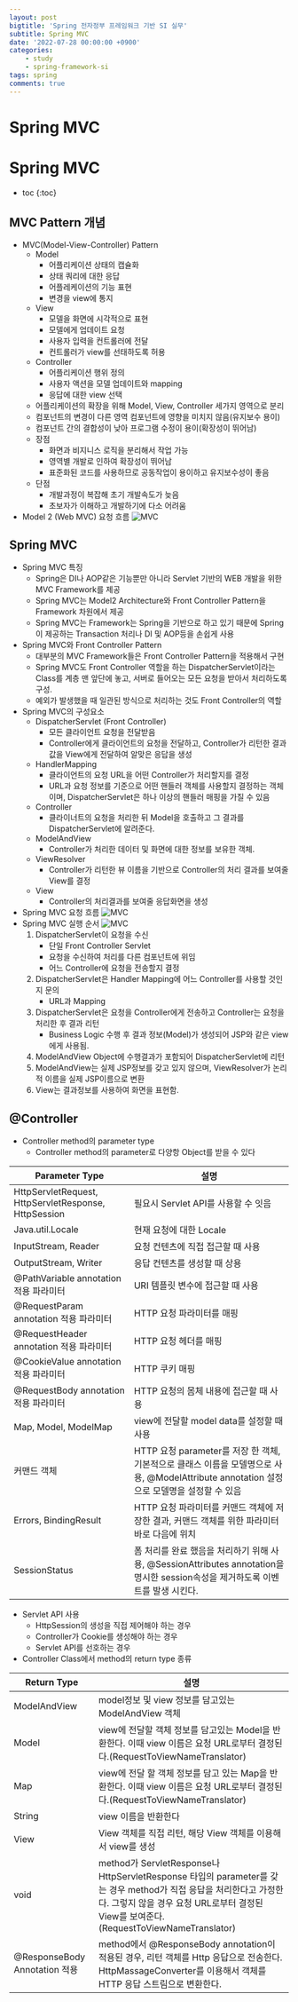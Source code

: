 ```yaml
---
layout: post
bigtitle: 'Spring 전자정부 프레임워크 기반 SI 실무'
subtitle: Spring MVC
date: '2022-07-28 00:00:00 +0900'
categories:
    - study
    - spring-framework-si
tags: spring
comments: true
---
```


# Spring MVC

# Spring MVC
* toc
{:toc}

## MVC Pattern 개념
+ MVC(Model-View-Controller) Pattern
  + Model
    + 어플리케이션 상태의 캡슐화
    + 상태 쿼리에 대한 응답
    + 어플레케이션의 기능 표현
    + 변경을 view에 통지
  + View
    + 모델을 화면에 시각적으로 표현
    + 모델에게 업데이트 요청
    + 사용자 입력을 컨트롤러에 전달
    + 컨트롤러가 view를 선태하도록 허용
  + Controller
    + 어플리케이션 행위 정의
    + 사용자 액션을 모델 업데이트와 mapping
    + 응답에 대한 view 선택
  + 어플리케이션의 확장을 위해 Model, View, Controller 세가지 영역으로 분리
  + 컴포넌트의 변경이 다른 영역 컴포넌트에 영향을 미치지 않음(유지보수 용이)
  + 컴포넌트 간의 결합성이 낮아 프로그램 수정이 용이(확장성이 뛰어남)
  + 장점
    + 화면과 비지니스 로직을 분리해서 작업 가능
    + 영역별 개발로 인하여 확장성이 뛰어남
    + 표준화된 코드를 사용하므로 공동작업이 용이하고 유지보수성이 좋음
  + 단점
    + 개발과정이 복잡해 초기 개발속도가 늦음
    + 초보자가 이해하고 개발하기에 다소 어려움
+ Model 2 (Web MVC) 요청 흐름
![MVC](/assets/img/springFramework/mvc.png)

## Spring MVC
+ Spring MVC 특징
  + Spring은 DI나 AOP같은 기능뿐만 아니라 Servlet 기반의 WEB 개발을 위한 MVC Framework를 제공 
  + Spring MVC는 Model2 Architecture와 Front Controller Pattern을 Framework 차원에서 제공
  + Spring MVC는 Framework는 Spring을 기반으로 하고 있기 때문에 Spring이 제공하는 Transaction 처리나 DI 및 AOP등을 손쉽게 사용
+ Spring MVC와 Front Controller Pattern
  + 대부분의 MVC Framework들은 Front Controller Pattern을 적용해서 구현
  + Spring MVC도 Front Controller 역할을 하는 DispatcherServlet이라는 Class를 계층 맨 앞단에 놓고, 서버로 들어오는 모든 요청을 받아서 처리하도록 구성.
  + 예외가 발생했을 때 일관된 방식으로 처리하는 것도 Front Controller의 역할
+ Spring MVC의 구성요소
  + DispatcherServlet (Front Controller)
    + 모든 클라이언트 요청을 전달받음
    + Controller에게 클라이언트의 요청을 전달하고, Controller가 리턴한 결과값을 View에게 전달하여 알맞은 응답을 생성
  + HandlerMapping
    + 클라이언트의 요청 URL을 어떤 Controller가 처리할지를 결정
    + URL과 요청 정보를 기준으로 어떤 핸들러 객체를 사용할지 결정하는 객체이며, DispatcherServlet은 하나 이상의 핸들러 매핑을 가질 수 있음
  + Controller
    + 클라이너트의 요청을 처리한 뒤 Model을 호출하고 그 결과를 DispatcherServlet에 알려준다.
  + ModelAndView
    + Controller가 처리한 데이터 및 화면에 대한 정보를 보유한 객체.
  + ViewResolver
    + Controller가 리턴한 뷰 이름을 기반으로 Controller의 처리 결과를 보여줄 View를 결정
  + View
    + Controller의 처리결과를 보여줄 응답화면을 생성
+ Spring MVC 요청 흐름
![MVC](/assets/img/springFramework/mvc2.png)
+ Spring MVC 실행 순서
![MVC](/assets/img/springFramework/mvc3.png)
  1. DispatcherServlet이 요청을 수신
     + 단일 Front Controller Servlet
     + 요청을 수신하여 처리를 다른 컴포넌트에 위임
     + 어느 Controller에 요청을 전송할지 결정
  2. DispatcherServlet은 Handler Mapping에 어느 Controller를 사용할 것인지 문의
     + URL과 Mapping
  3. DispatcherServlet은 요청을 Controller에게 전송하고 Controller는 요청을 처리한 후 결과 리턴
     + Business Logic 수행 후 결과 정보(Model)가 생성되어 JSP와 같은 view에게 사용됨.
  4. ModelAndView Object에 수행결과가 포함되어 DispatcherServlet에 리턴
  5. ModelAndView는 실제 JSP정보를 갖고 있지 않으며, ViewResolver가 논리적 이름을 실제 JSP이름으로 변환
  6. View는 결과정보를 사용하여 화면을 표현함.

## @Controller
+ Controller method의 parameter type
  + Controller method의 parameter로 다양항 Object를 받을 수 있다

| Parameter Type                                        | 설명                                                                                                |
|-------------------------------------------------------|---------------------------------------------------------------------------------------------------|
| HttpServletRequest, HttpServletResponse, HttpSession  | 필요시 Servlet API를 사용할 수 잇음                                                                         |
| Java.util.Locale                                      | 현재 요청에 대한 Locale                                                                                  |
| InputStream, Reader                                   | 요청 컨텐츠에 직접 접근할 때 사용                                                                               |
| OutputStream, Writer                                  | 응답 컨텐츠를 생성할 때 상용                                                                                  |
| @PathVariable annotation 적용 파라미터                      | URI 템플릿 변수에 접근할 때 사용                                                                              |
| @RequestParam annotation 적용 파라미터                      | HTTP 요청 파라미터를 매핑                                                                                  |
| @RequestHeader annotation 적용 파라미터                     | HTTP 요청 헤더를 매핑                                                                                    |
| @CookieValue annotation 적용 파라미터                       | HTTP 쿠키 매핑                                                                                        |
| @RequestBody annotation 적용 파라미터                       | HTTP 요청의 몸체 내용에 접근할 때 사용                                                                          |
| Map, Model, ModelMap                                  | view에 전달할 model data를 설정할 때 사용                                                                    |
| 커맨드 객체                                                | HTTP 요청 parameter를 저장 한 객체, 기본적으로 클래스 이름을 모델명으로 사용, @ModelAttribute annotation 설정으로 모델명을 설정할 수 있음 |
| Errors, BindingResult                                 | HTTP 요청 파라미터를 커맨드 객체에 저장한 결과, 커맨드 객체를 위한 파라미터 바로 다음에 위치                                           |
| SessionStatus                                         | 폼 처리를 완료 했음을 처리하기 위해 사용, @SessionAttributes annotation을 명시한 session속성을 제거하도록 이벤트를 발생 시킨다.         |


+ Servlet API 사용
  + HttpSession의 생성을 직접 제어해야 하는 경우
  + Controller가 Cookie를 생성해야 하는 경우
  + Servlet API를 선호하는 경우
+ Controller Class에서 method의 return type 종류

| Return Type                 | 설명                                                                                                                                                            |
|-----------------------------|---------------------------------------------------------------------------------------------------------------------------------------------------------------|
| ModelAndView                | model정보 및 view 정보를 담고있는 ModelAndView 객체                                                                                                                       |
| Model                       | view에 전달할 객체 정보를 담고있는 Model을 반환한다. 이때 view 이름은 요청 URL로부터 결정된다.(RequestToViewNameTranslator)                                                                   |
| Map                         | view에 전달 할 객체 정보를 담고 있는 Map을 반환한다. 이때 view 이름은 요청 URL로부터 결정된다.(RequestToViewNameTranslator)                                                                   |
| String                      | view 이름을 반환한다                                                                                                                                                 |
| View                        | View 객체를 직접 리턴, 해당 View 객체를 이용해서 view를 생성                                                                                                                     |
| void                        | method가 ServletResponse나 HttpServletResponse 타입의 parameter를 갖는 경우 method가 직접 응답을 처리한다고 가정한다. 그렇지 않을 경우 요청 URL로부터 결정된 View를 보여준다.(RequestToViewNameTranslator) |
| @ResponseBody Annotation 적용 | method에서 @ResponseBody annotation이 적용된 경우, 리턴 객체를 Http 응답으로 전송한다. HttpMassageConverter를 이용해서 객체를 HTTP 응답 스트림으로 변환한다.                                          | 